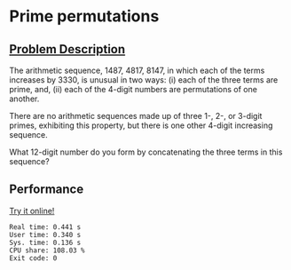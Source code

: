 # Prime permutations

## [Problem Description](https://projecteuler.net/problem=49)

The arithmetic sequence, 1487, 4817, 8147, in which each of the terms increases by 3330, is unusual in two ways: (i) each of the three terms are prime, and, (ii) each of the 4-digit numbers are permutations of one another.

There are no arithmetic sequences made up of three 1-, 2-, or 3-digit primes, exhibiting this property, but there is one other 4-digit increasing sequence.

What 12-digit number do you form by concatenating the three terms in this sequence?

## Performance

[Try it online!](https://tio.run/##dVRNa9tAEL37V0xSMCuqyJJlXCeQuJceAoUWWughBLOSxtaCtKvsR2JD/rszK9mq7CQHyeuZ92befKywEluh9/svFxNn9CQTcoLyGbA1jwpc16pwFcJvrbIK63h2DYUaAXzv7IXK4fLykgx/SwSuhS1rtCIHg08OZY4hJLPFtxBmi4Tei2RGbyHhpRR5CcjppdZgiWtR14ZcuUZu0EC2gzRNY0IbcNIZxytPtC8KXvjO3FBKJoLTEKXGYyCuERotahLAZRG26DP47KoQG2FBujpDfaAQ2VluhZLG45SkqqQiuI5GXZUaW6RUH5VroOYFgmu6JF5PchXClB6lIT1kbIWZEHBbikxYITeEpTobrUiA3Xm5mbNeJWUih5fRiuhFHxrlqcfcrcB/JbeQTE9Ko4nBTjlYK137vuZK5tyi5IfMp53zTfZijmGXFNWPmH5oHZpO/JIlQUhxb2DNK4NnvunBZ7U7d20Dmj1KKmolpMUNam@iEcEW7mDa8X6Q7ohX1ZKxaRRp5WTBbmpuy8g8aUuEgBKMmcaabemQBHBxC3EQ9Bo3KFFTiSurRVOhNYwiHkQ90DH0nfna7Zc/zefz@LFn03hXw0VYsocSefFquageg3OJ3urVUEUD0pKNkxA8LRjoOsfwELJhQKOovPuuL1E7QsN4EMDt7ef@rI8PRlXP2N1PgGQVx3EUpas0vW4Nr3fwx9LS1NFaVDRrNiaNvnP@hlKQjzHd3CbJub/mDRu/6/N73DHOu6Z@Cl1L2oWru0GL/ZB7HYCy6JktxqpVJYxlvfUn/aNoemhrka3o0/4NZHS0ilu6G/@JRzgtYddw7yENI/@M7n9FjbNm8H2M2imM9vs3)

```
Real time: 0.441 s
User time: 0.340 s
Sys. time: 0.136 s
CPU share: 108.03 %
Exit code: 0
```